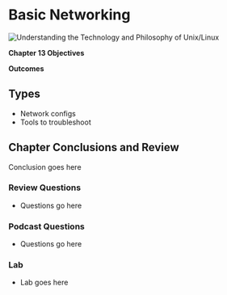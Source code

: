 # Basic Networking
![Understanding the Technology and Philosophy of Unix/Linux](http://imgs.xkcd.com/comics/2038.png "Understanding the Technology and Philosophy of Unix/Linux")

__Chapter 13 Objectives__



__Outcomes__

## Types

   * Network configs 
   * Tools to troubleshoot
   
## Chapter Conclusions and Review

  Conclusion goes here

### Review Questions

  * Questions go here

### Podcast Questions

 * Questions go here

### Lab

 * Lab goes here   
 
 